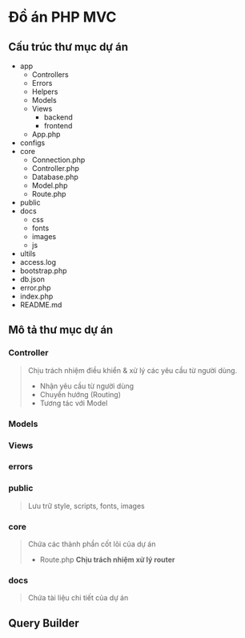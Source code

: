 # Đồ án PHP MVC

## Cấu trúc thư mục dự án
- app
  - Controllers
  - Errors
  - Helpers
  - Models
  - Views
    - backend
    - frontend
  - App.php
- configs
- core
  - Connection.php
  - Controller.php
  - Database.php
  - Model.php
  - Route.php
- public
- docs
  - css
  - fonts
  - images
  - js
- ultils
- access.log
- bootstrap.php
- db.json
- error.php
- index.php
- README.md

## Mô tả thư mục dự án
### Controller
> Chịu trách nhiệm điều khiển & xử lý các yêu cầu từ người dùng.
> * Nhận yêu cầu từ người dùng
> * Chuyển hướng (Routing)
> * Tương tác với Model
### Models
### Views
### errors
### public
> Lưu trữ style, scripts, fonts, images
### core
> Chứa các thành phần cốt lõi của dự án
> * Route.php **Chịu trách nhiệm xử lý router**
### docs
> Chứa tài liệu chi tiết của dự án


## Query Builder